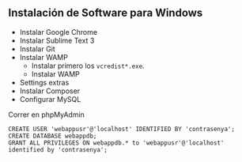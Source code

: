 ## Instalación de Software para Windows
* Instalar Google Chrome
* Instalar Sublime Text 3
* Instalar Git
* Instalar WAMP
  * Instalar primero los `vcredist*.exe`.
  * Instalar WAMP
* Settings extras
* Instalar Composer
* Configurar MySQL




Correr en phpMyAdmin
```
CREATE USER 'webappusr'@'localhost' IDENTIFIED BY 'contrasenya';
CREATE DATABASE webappdb;
GRANT ALL PRIVILEGES ON webappdb.* to 'webappusr'@'localhost' identified by 'contrasenya';
```